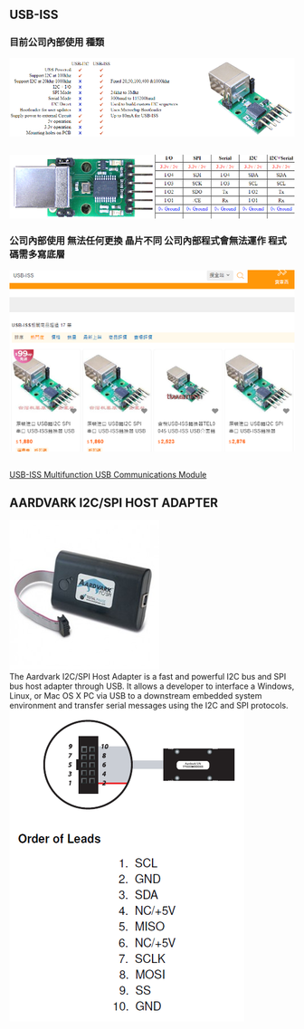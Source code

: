 ## USB-ISS
### 目前公司內部使用 種類
![test1](USB-ISS2.PNG)  
##  
![test2](USB-ISS.PNG)
### 公司內部使用 無法任何更換 晶片不同  公司內部程式會無法運作  程式碼需多寫底層
![](USB-ISSget.PNG)  
##
[USB-ISS  Multifunction USB Communications Module](https://www.robot-electronics.co.uk/htm/usb_iss_tech.htm)
##
## AARDVARK I2C/SPI HOST ADAPTER  
![](aardvark-black-rgb144_2.jpg)  
The Aardvark I2C/SPI Host Adapter is a fast and powerful I2C bus and SPI bus host adapter through USB. It allows a developer to interface a Windows, Linux, or Mac OS X PC via USB to a downstream embedded system environment and transfer serial messages using the I2C and SPI protocols.
![](aardvark.png)
